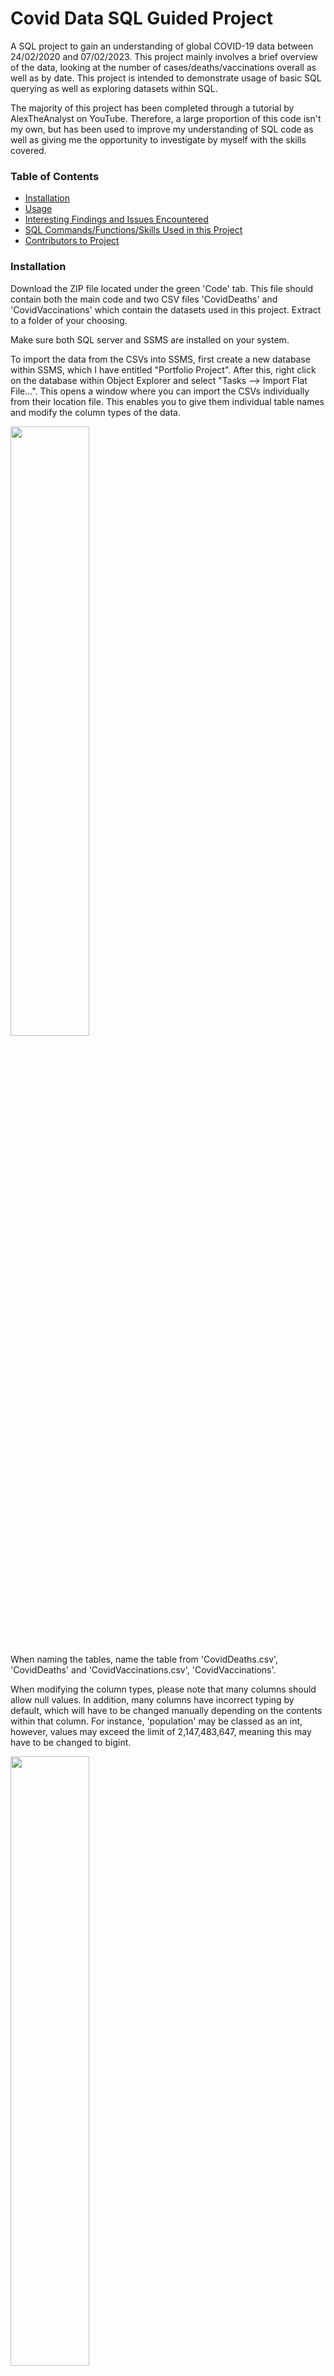 # Covid Data SQL Guided Project
A SQL project to gain an understanding of global COVID-19 data between 24/02/2020 and 07/02/2023. 
This project mainly involves a brief overview of the data, looking at the number of cases/deaths/vaccinations overall as well as by date.
This project is intended to demonstrate usage of basic SQL querying as well as exploring datasets within SQL.

The majority of this project has been completed through a tutorial by AlexTheAnalyst on YouTube. Therefore, a large proportion of this code isn't my own, but has been used to improve my understanding of SQL code as well as giving me the opportunity to investigate by myself with the skills covered.

### Table of Contents
* [Installation](#installation)
* [Usage](#usage)
* [Interesting Findings and Issues Encountered](#interesting-findings-and-issues-encountered)
* [SQL Commands/Functions/Skills Used in this Project](#sql-commands-functions-skills-used-in-this-project)
* [Contributors to Project](#contributors-to-project)

### Installation
Download the ZIP file located under the green 'Code' tab. This file should contain both the main code and two CSV files 'CovidDeaths' and 'CovidVaccinations' which contain the datasets used in this project. Extract to a folder of your choosing.

Make sure both SQL server and SSMS are installed on your system.

To import the data from the CSVs into SSMS, first create a new database within SSMS, which I have entitled "Portfolio Project".
After this, right click on the database within Object Explorer and select "Tasks --> Import Flat File...".
This opens a window where you can import the CSVs individually from their location file. This enables you to give them individual table names and modify the column types of the data.

<img src="https://user-images.githubusercontent.com/125564099/224351408-a97901c3-5c70-40c4-87a2-95b56f3cce9c.png" width=50%>

When naming the tables, name the table from 'CovidDeaths.csv', 'CovidDeaths' and 'CovidVaccinations.csv', 'CovidVaccinations'.

When modifying the column types, please note that many columns should allow null values. In addition, many columns have incorrect typing by default, which will have to be changed manually depending on the contents within that column.
For instance, 'population' may be classed as an int, however, values may exceed the limit of 2,147,483,647, meaning this may have to be changed to bigint.

<img src="https://user-images.githubusercontent.com/125564099/224351587-23fbd162-54ce-4850-a01f-9551816e0623.png" width=50%>

When this has been completed for both datasets, open the queries included in the ZIP file, which should now execute without error.


### Usage
The query files included contain small queries that summarise the data in different ways. Ideally, these should be executed individually by highlighting a single query at a time and pressing 'Execute'. Make sure to use the name of your database (e.g. Portfolio Project) instead of 'master'.

![image](https://user-images.githubusercontent.com/125564099/224350911-a0a059a6-311e-41df-ac01-de73733f9172.png)


'CovidDeaths Explore Query.sql' contains queries that gain an understanding of the data used primarily within the CovidDeaths dataset.
'CovidVaccinations Joined with CovidDeaths.sql' contains queries that involve looking at vaccination data after joining the datasets CovidVaccinations and CovidDeaths.

Comments are included that explain the goal of each individual query along with some other comments to explain any issues encountered or interesting findings.

### Interesting Findings and Issues Encountered
#### Which country sees the highest number of cases vs population?
Dividing the total number of cases by the population of each country and ordering in descending order, we can see that Cyprus has had the highest percentage of its population infected with Covid-19.

![image](https://user-images.githubusercontent.com/125564099/224314421-4ed68ca6-588e-499f-9d57-896ddf767e9c.png)

#### Which countries have seen the highest number of Covid-19 deaths?
Looking at which countries have seen the highest number of deaths of Covid-19, I encountered an error. Locations included 'World' and 'High Income', which aren't countries. These locations all share a null value within the 'continent' column. To exclude these values and display only countries, a WHERE statement is needed to select the locations where 'continent' is NOT NULL.

![image](https://user-images.githubusercontent.com/125564099/224315447-895a0ba3-4353-42e5-96ae-e641f351c837.png)

#### Which continents/groups saw the highest death rate?
Dividing max total deaths by max total cases, you can find the death rate of individual locations and groups. From the table below, it appears that people classed within 'Low Income' see the highest death rate, followed closely by Africa. This may partly be due to poorer living conditions as well as access to affordable healthcare.
Continents/groups such as Oceania and European Union see lower death rates, this may be due to their higher quality of living as well as precautions undertaken to attempt to contain the virus.

![image](https://user-images.githubusercontent.com/125564099/224319224-fc646be1-6602-46d8-8e72-dc8ffd33df9d.png)


#### Gathering cumulative vaccinations each day
Using the PARTITION BY clause with the OVER clause, we can create a column which adds together the 'new_vaccinations' column with the 'CumulativeVaccinations' column. Here we can see the total number of vaccinations alongside the number of new vaccinations per day for each country.

![image](https://user-images.githubusercontent.com/125564099/224353965-b57bd284-bace-4caf-9f35-f889f248082b.png)

#### Which countries have the highest percentage vaccinated?
Using a CTE, we can display the countries that have seen the highest percentage of their population vaccinated. This can be achieved by finding the cumulative new vaccinations per day and then dividing the maximum value (total vaccinations) by the population of that country.
Below, we can see that some countries have well over 100% of their population vaccinated. From this, we can assume that a large proportion of the population has been vaccinated multiple times. However, this does not tell us the proportion of the population that has not been vaccinated at all.

![image](https://user-images.githubusercontent.com/125564099/224356693-43441a39-4a99-426d-8747-6f59d583f630.png)

#### What percentage of the population have been fully vaccinated and vaccinated at least once?
Utilising a similar technique as before, but with the columns 'people_vaccinated' and 'people_fully_vaccinated', we can display the countries by the percentage of the population that are fully vaccinated and partially vaccinated. This then gives an idea of the proportion of the population that aren't vaccinated.

Below, we can see that the percentages are no longer above 300% as seen previously. However, there are still countries with over 100% of their population being fully or partially vaccinated.
Gibraltar has a population of 32,677, but 42,175 people have been vaccinated at least once, and 41,465 people have been fully vaccinated. This leads to 126.9% of Gibraltar's population being fully vaccinated. This may suggest that visitors to Gibraltar may have received vaccinations whilst in the territory.

![image](https://user-images.githubusercontent.com/125564099/224358393-d8450d10-77c4-43e8-8a63-6ee99a56ccb5.png)

### SQL Commands/Functions/Skills Used in this Project
* SELECT, WHERE, ORDER BY, GROUP BY, JOIN, ON
* MAX(), SUM(), CAST()
* CREATE VIEW, OVER(), PARTITION BY, CREATE TABLE, DROP TABLE
* Using aliases for tables and columns

### Contributors to Project
* Ben Wallace 
* AlexTheAnalyst - whose content has been used to gain an understanding of SQL techniques as well as explore the dataset further.
